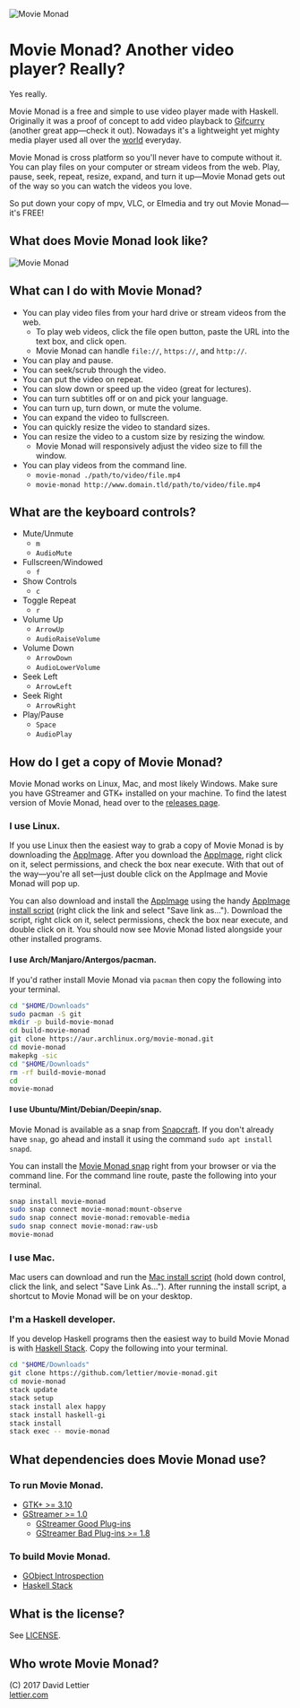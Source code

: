 ![Movie Monad](https://i.imgur.com/gdsyIMv.png)

# Movie Monad? Another video player? Really?

Yes really.  

Movie Monad is a free and simple to use video player made with Haskell.
Originally it was a proof of concept to add video playback to
[Gifcurry](https://lettier.github.io/gifcurry/) (another great app—check it out).
Nowadays it's a lightweight yet mighty media player used all over the
[world](https://snapcraft.io/movie-monad#js-snap-map)
everyday.

Movie Monad is cross platform so you'll never have to compute without it.
You can play files on your computer or stream videos from the web.
Play, pause, seek, repeat, resize, expand, and turn it up—Movie Monad gets out of
the way so you can watch the videos you love.

So put down your copy of mpv, VLC, or Elmedia and try out Movie Monad—it's FREE!

## What does Movie Monad look like?

![Movie Monad](https://i.imgur.com/asASjzn.gif)

## What can I do with Movie Monad?

* You can play video files from your hard drive or stream videos from the web.
    * To play web videos, click the file open button, paste the URL into the text box, and click open.
    * Movie Monad can handle `file://`, `https://`, and `http://`.
* You can play and pause.
* You can seek/scrub through the video.
* You can put the video on repeat.
* You can slow down or speed up the video (great for lectures).
* You can turn subtitles off or on and pick your language.
* You can turn up, turn down, or mute the volume.
* You can expand the video to fullscreen.
* You can quickly resize the video to standard sizes.
* You can resize the video to a custom size by resizing the window.
    * Movie Monad will responsively adjust the video size to fill the window.
* You can play videos from the command line.
    * `movie-monad ./path/to/video/file.mp4`
    * `movie-monad http://www.domain.tld/path/to/video/file.mp4`

## What are the keyboard controls?

* Mute/Unmute
    * `m`
    * `AudioMute`
* Fullscreen/Windowed
    * `f`
* Show Controls
    * `c`
* Toggle Repeat
    * `r`
* Volume Up
    * `ArrowUp`
    * `AudioRaiseVolume`
* Volume Down
    * `ArrowDown`
    * `AudioLowerVolume`
* Seek Left
    * `ArrowLeft`
* Seek Right
    * `ArrowRight`
* Play/Pause
    * `Space`
    * `AudioPlay`

## How do I get a copy of Movie Monad?

Movie Monad works on Linux, Mac, and most likely Windows.
Make sure you have GStreamer and GTK+ installed on your machine.
To find the latest version of Movie Monad, head over to the
[releases page](https://github.com/lettier/movie-monad/releases).

### I use Linux.

If you use Linux then the easiest way to grab a copy of Movie Monad is by downloading the
[AppImage](https://github.com/lettier/movie-monad/releases/download/0.0.6.0/movie-monad-0.0.6.0-x86_64.AppImage).
After you download the
[AppImage](https://github.com/lettier/movie-monad/releases/download/0.0.6.0/movie-monad-0.0.6.0-x86_64.AppImage),
right click on it, select permissions, and check the box near execute.
With that out of the way—you're all set—just double click on the AppImage
and Movie Monad will pop up.

You can also download and install the
[AppImage](https://github.com/lettier/movie-monad/releases/download/0.0.6.0/movie-monad-0.0.6.0-x86_64.AppImage)
using the handy
[AppImage install script](https://raw.githubusercontent.com/lettier/movie-monad/master/packaging/linux/app-image/movie-monad-install-app-image-script.sh)
(right click the link and select "Save link as...").
Download the script, right click on it, select permissions, check the box near execute, and double click on it.
You should now see Movie Monad listed alongside your other installed programs.

#### I use Arch/Manjaro/Antergos/pacman.

If you'd rather install Movie Monad via `pacman` then copy the following into your terminal.

```bash
cd "$HOME/Downloads"
sudo pacman -S git
mkdir -p build-movie-monad
cd build-movie-monad
git clone https://aur.archlinux.org/movie-monad.git
cd movie-monad
makepkg -sic
cd "$HOME/Downloads"
rm -rf build-movie-monad
cd
movie-monad
```

#### I use Ubuntu/Mint/Debian/Deepin/snap.

Movie Monad is available as a snap from [Snapcraft](https://snapcraft.io/).
If you don't already have `snap`, go ahead and install it using the command `sudo apt install snapd`.

You can install the
[Movie Monad snap](https://snapcraft.io/movie-monad)
right from your browser or via the command line.
For the command line route, paste the following into your terminal.

```bash
snap install movie-monad
sudo snap connect movie-monad:mount-observe
sudo snap connect movie-monad:removable-media
sudo snap connect movie-monad:raw-usb
movie-monad
```

### I use Mac.

Mac users can download and run the
[Mac install script](https://raw.githubusercontent.com/lettier/movie-monad/master/packaging/mac/movie-monad-mac-install-script.command)
(hold down control, click the link, and select "Save Link As...").
After running the install script, a shortcut to Movie Monad will be on your desktop.

### I'm a Haskell developer.

If you develop Haskell programs then the easiest way to build Movie Monad is with
[Haskell Stack](https://docs.haskellstack.org/en/stable/README/).
Copy the following into your terminal.

```bash
cd "$HOME/Downloads"
git clone https://github.com/lettier/movie-monad.git
cd movie-monad
stack update
stack setup
stack install alex happy
stack install haskell-gi
stack install
stack exec -- movie-monad
```

## What dependencies does Movie Monad use?

### To run Movie Monad.

* [GTK+ >= 3.10](https://www.gtk.org/download/index.php)
* [GStreamer >= 1.0](https://gstreamer.freedesktop.org/download/)
    * [GStreamer Good Plug-ins](https://gstreamer.freedesktop.org/modules/gst-plugins-good.html)
    * [GStreamer Bad Plug-ins >= 1.8](https://gstreamer.freedesktop.org/modules/gst-plugins-bad.html)

### To build Movie Monad.

* [GObject Introspection](https://wiki.gnome.org/action/show/Projects/GObjectIntrospection)
* [Haskell Stack](https://docs.haskellstack.org/en/stable/README/)

## What is the license?

See [LICENSE](LICENSE).

## Who wrote Movie Monad?

(C) 2017 David Lettier  
[lettier.com](http://www.lettier.com/)
